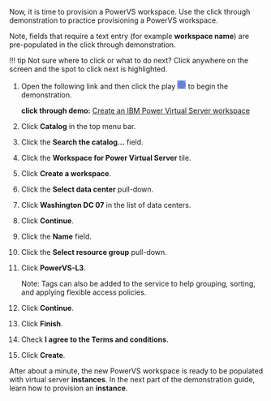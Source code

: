 Now, it is time to provision a PowerVS workspace. Use the click through demonstration to practice provisioning a PowerVS workspace.

Note, fields that require a text entry (for example **workspace name**) are pre-populated in the click through demonstration.

!!! tip
    Not sure where to click or what to do next? Click anywhere on the screen and the spot to click next is highlighted.

1. Open the following link and then click the play ![](_attachments/ClickThruPlayButton.png) to begin the demonstration.

    **click through demo:** <a href="https://ibm.github.io/SalesEnablement-test-repo/includes/Provisioning-a-Workspace/index.html" target ="_blank">Create an IBM Power Virtual Server workspace</a>

2. Click **Catalog** in the top menu bar.
3. Click the **Search the catalog...** field.
4. Click the **Workspace for Power Virtual Server** tile.
5. Click **Create a workspace**.
6. Click the **Select data center** pull-down.
7. Click **Washington DC 07** in the list of data centers.
8. Click **Continue**.
9. Click the **Name** field.
10. Click the **Select resource group** pull-down.
11. Click **PowerVS-L3**.
    
    Note: Tags can also be added to the service to help grouping, sorting, and applying flexible access policies.
    
12. Click **Continue**.
13. Click **Finish**.
14. Check **I agree to the Terms and conditions**.
15. Click **Create**.

After about a minute, the new PowerVS workspace is ready to be populated with virtual server **instances**. In the next part of the demonstration guide, learn how to provision an **instance**.
